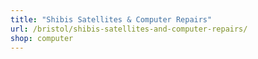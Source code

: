 ```yaml
---
title: "Shibis Satellites & Computer Repairs"
url: /bristol/shibis-satellites-and-computer-repairs/
shop: computer
---
```

